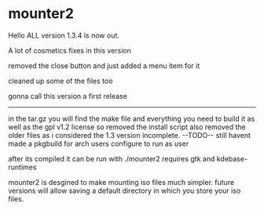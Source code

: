 mounter2
========

Hello ALL version 1.3.4 is now out.

A lot of cosmetics fixes in this version

removed the close button and just added a menu item for it

cleaned up some of the files too 

gonna call this version a first release

----------------------------------------

in the tar.gz you will find the make file
and everything you need to build it
as well as the gpl v1.2 license
so removed the install script
also removed the older files as i considered
the 1.3 version incomplete.
--TODO--
still havent made a pkgbuild for arch users
configure to run as user

after its compiled it can be run with ./mounter2
requires gtk and kdebase-runtimes

mounter2 is desgined to make mounting iso files
much simpler.  future versions will allow saving
a default directory in which you store your iso files.
